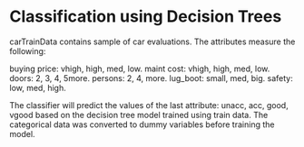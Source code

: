 # Classification using Decision Trees

carTrainData contains sample of car evaluations. The attributes measure the following:

buying price:   vhigh, high, med, low.
maint cost:    vhigh, high, med, low.
doors:    2, 3, 4, 5more.
persons:  2, 4, more.
lug_boot: small, med, big.
safety:   low, med, high.

The classifier will predict the values of the last attribute: unacc, acc, good, vgood based on the decision tree model trained using train data. The categorical data was converted to dummy variables before training the model.
